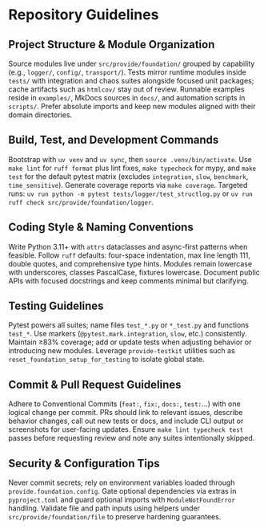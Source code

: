 # Repository Guidelines

## Project Structure & Module Organization
Source modules live under `src/provide/foundation/` grouped by capability (e.g., `logger/`, `config/`, `transport/`). Tests mirror runtime modules inside `tests/` with integration and chaos suites alongside focused unit packages; cache artifacts such as `htmlcov/` stay out of review. Runnable examples reside in `examples/`, MkDocs sources in `docs/`, and automation scripts in `scripts/`. Prefer absolute imports and keep new modules aligned with their domain directories.

## Build, Test, and Development Commands
Bootstrap with `uv venv` and `uv sync`, then `source .venv/bin/activate`. Use `make lint` for `ruff format` plus lint fixes, `make typecheck` for mypy, and `make test` for the default pytest matrix (excludes `integration`, `slow`, `benchmark`, `time_sensitive`). Generate coverage reports via `make coverage`. Targeted runs: `uv run python -m pytest tests/logger/test_structlog.py` or `uv run ruff check src/provide/foundation/logger`.

## Coding Style & Naming Conventions
Write Python 3.11+ with `attrs` dataclasses and async-first patterns when feasible. Follow `ruff` defaults: four-space indentation, max line length 111, double quotes, and comprehensive type hints. Modules remain lowercase with underscores, classes PascalCase, fixtures lowercase. Document public APIs with focused docstrings and keep comments minimal but clarifying.

## Testing Guidelines
Pytest powers all suites; name files `test_*.py` or `*_test.py` and functions `test_*`. Use markers (`@pytest.mark.integration`, `slow`, etc.) consistently. Maintain ≥83% coverage; add or update tests when adjusting behavior or introducing new modules. Leverage `provide-testkit` utilities such as `reset_foundation_setup_for_testing` to isolate global state.

## Commit & Pull Request Guidelines
Adhere to Conventional Commits (`feat:`, `fix:`, `docs:`, `test:`...) with one logical change per commit. PRs should link to relevant issues, describe behavior changes, call out new tests or docs, and include CLI output or screenshots for user-facing updates. Ensure `make lint typecheck test` passes before requesting review and note any suites intentionally skipped.

## Security & Configuration Tips
Never commit secrets; rely on environment variables loaded through `provide.foundation.config`. Gate optional dependencies via extras in `pyproject.toml` and guard optional imports with `ModuleNotFoundError` handling. Validate file and path inputs using helpers under `src/provide/foundation/file` to preserve hardening guarantees.
